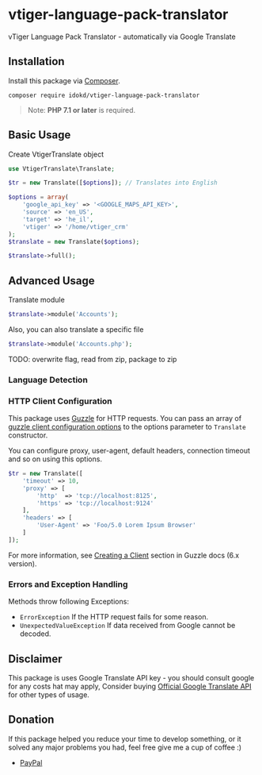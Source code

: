 # vtiger-language-pack-translator

vTiger Language Pack Translator - automatically via Google Translate


## Installation

Install this package via [Composer](https://getcomposer.org/).

```
composer require idokd/vtiger-language-pack-translator
```

> Note: **PHP 7.1 or later** is required.

## Basic Usage

Create VtigerTranslate object

```php
use VtigerTranslate\Translate;

$tr = new Translate([$options]); // Translates into English
```
```php
$options = array(
    'google_api_key' => '<GOOGLE_MAPS_API_KEY>',
    'source' => 'en_US',
    'target' => 'he_il',
    'vtiger' => '/home/vtiger_crm'
);
$translate = new Translate($options);

$translate->full();
```


## Advanced Usage

Translate module
```php
$translate->module('Accounts');
```
Also, you can also translate a specific file
```php
$translate->module('Accounts.php');
```

TODO: overwrite flag, read from zip, package to zip
### Language Detection


### HTTP Client Configuration

This package uses [Guzzle](https://github.com/guzzle/guzzle) for HTTP requests. You can pass an array of [guzzle client configuration options](http://docs.guzzlephp.org/en/latest/request-options.html) to the options parameter to `Translate` constructor.

You can configure proxy, user-agent, default headers, connection timeout and so on using this options.

```php
$tr = new Translate([
    'timeout' => 10,
    'proxy' => [
        'http'  => 'tcp://localhost:8125',
        'https' => 'tcp://localhost:9124'
    ],
    'headers' => [
        'User-Agent' => 'Foo/5.0 Lorem Ipsum Browser'
    ]
]);
```

For more information, see [Creating a Client](http://guzzle.readthedocs.org/en/latest/quickstart.html#creating-a-client) section in Guzzle docs (6.x version).

### Errors and Exception Handling

Methods throw following Exceptions:

 - `ErrorException` If the HTTP request fails for some reason.
 - `UnexpectedValueException` If data received from Google cannot be decoded.

## Disclaimer

This package is uses Google Translate API key - you should consult google for any costs hat may apply, Consider buying [Official Google Translate API](https://cloud.google.com/translate/) for other types of usage.

## Donation

If this package helped you reduce your time to develop something, or it solved any major problems you had, feel free give me a cup of coffee :)

 - [PayPal](https://paypal.me/idokd)
